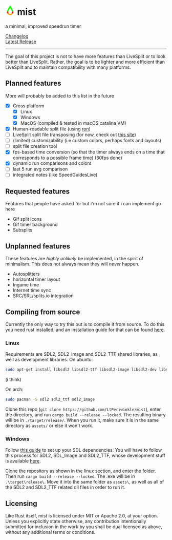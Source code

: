 # <img src="assets/MIST.png" width="30" height="30"/> mist
a minimal, improved speedrun timer

[Changelog](CHANGELOG.md) \
[Latest Release](https://github.com/LtPeriwinkle/mist/releases/tag/v1.0.0)

---

The goal of this project is not to have more features than LiveSplit or to look better than LiveSplit.
Rather, the goal is to be lighter and more efficient than LiveSplit and to maintain compatibility with 
many platforms.
## Planned features
More will probably be added to this list in the future
- [X] Cross platform
	* [X] Linux
	* [X] Windows
	* [X] MacOS (compiled & tested in macOS catalina VM)
- [X] Human-readable split file (using [ron](https://github.com/ron-rs/ron))
- [ ] LiveSplit split file transposing (for now, check out [this site](https://lsstomist.komali09.repl.co))
- [ ] (limited) customizability (i.e custom colors, perhaps fonts and layouts)
- [ ] split file creation tool
- [X] fps-based time conversion (so that the timer always ends on a time that corresponds to a possible frame time) (30fps done)
- [X] dynamic run comparisons and colors
- [ ] last 5 run avg comparison
- [ ] integrated notes (like SpeedGuidesLive)

## Requested features
Features that people have asked for but i'm not sure if i can implement go here
* Gif split icons
* Gif timer background
* Subsplits

## Unplanned features
These features are *highly unlikely* be implemented, in the spirit of minimalism. This does not always mean they will *never* happen.
* Autosplitters
* horizontal timer layout
* Ingame time
* Internet time sync
* SRC/SRL/splits.io integration

## Compiling from source
Currently the only way to try this out is to compile it from source. To do this you need rust installed, and an installation guide
for that can be found [here](https://www.rust-lang.org/tools/install).
### Linux
Requirements are SDL2, SDL2\_Image and SDL2\_TTF shared libraries, as well as development libraries. On ubuntu:
```bash
sudo apt-get install libsdl2 libsdl2-ttf libsdl2-image libsdl2-dev libsdl2-ttf-dev libsdl2-image-dev
```

(i think)

On arch:
```bash
sudo pacman -S sdl2 sdl2_ttf sdl2_image
```

Clone this repo (`git clone https://github.com/LtPeriwinkle/mist`), enter the directory, and run `cargo build --release --locked`. The resulting binary will be in
`./target/release/`. When you run it, make sure it is in the same directory as `assets/` or else it won't work.

### Windows
Follow [this guide](https://github.com/Rust-SDL2/rust-sdl2#windows-msvc) to set up your SDL dependencies. You will have to follow this process for SDL2, SDL\_Image and SDL2\_TTF,
whose development stuff is available [here](http://libsdl.org/projects/SDL_ttf/).

Clone the repository as shown in the linux section, and enter the folder. Then run `cargo build --release --locked`. The .exe will be in `.\target\release\`. Move it into
the same folder as `assets\`, as well as all of the SDL2 and SDL2\_TTF related dll files in order to run it.

## Licensing
Like Rust itself, mist is licensed under MIT or Apache 2.0, at your option.
Unless you explicitly state otherwise, any contribution intentionally submitted
for inclusion in the work by you shall be dual licensed as above, without any
additional terms or conditions.
